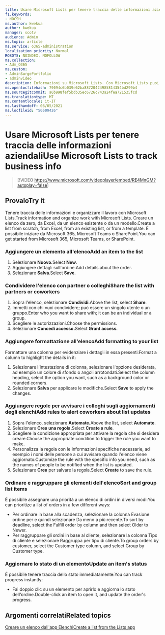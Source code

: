 ```yaml
---
title: Usare Microsoft Lists per tenere traccia delle informazioni aziendali
f1.keywords:
- NOCSH
ms.author: kwekua
author: kwekua
manager: scotv
audience: Admin
ms.topic: article
ms.service: o365-administration
localization_priority: Normal
ROBOTS: NOINDEX, NOFOLLOW
ms.collection:
- Adm_O365
ms.custom:
- AdminSurgePortfolio
- adminvideo
description: Informazioni su Microsoft Lists. Con Microsoft Lists puoi tenere traccia dei dettagli dei clienti, ad esempio il tipo di cliente, l'evasione degli ordini e l'avanzamento degli ordini.
ms.openlocfilehash: 79094c6b039e62ba88720424985814354bd299b4
ms.sourcegitcommit: a6b998fef5bdb35ec6726c743a24fea721535fcd
ms.translationtype: MT
ms.contentlocale: it-IT
ms.lasthandoff: 03/05/2021
ms.locfileid: "50509426"
---
```

# <a name="use-microsoft-lists-to-track-business-info"></a><span data-ttu-id="1495c-104">Usare Microsoft Lists per tenere traccia delle informazioni aziendali</span><span class="sxs-lookup"><span data-stu-id="1495c-104">Use Microsoft Lists to track business info</span></span>

> [!VIDEO https://www.microsoft.com/videoplayer/embed/RE4MnGM?autoplay=false]

## <a name="try-it"></a><span data-ttu-id="1495c-105">Provalo</span><span class="sxs-lookup"><span data-stu-id="1495c-105">Try it</span></span>

<span data-ttu-id="1495c-106">Tenere traccia delle informazioni e organizzare il lavoro con Microsoft Lists.</span><span class="sxs-lookup"><span data-stu-id="1495c-106">Track information and organize work with Microsoft Lists.</span></span> <span data-ttu-id="1495c-107">Creare un elenco da zero, da Excel, da un elenco esistente o da un modello.</span><span class="sxs-lookup"><span data-stu-id="1495c-107">Create a list from scratch, from Excel, from an existing list, or from a template.</span></span> <span data-ttu-id="1495c-108">È possibile iniziare da Microsoft 365, Microsoft Teams o SharePoint.</span><span class="sxs-lookup"><span data-stu-id="1495c-108">You can get started from Microsoft 365, Microsoft Teams, or SharePoint.</span></span>

### <a name="add-an-item-to-the-list"></a><span data-ttu-id="1495c-109">Aggiungere un elemento all'elenco</span><span class="sxs-lookup"><span data-stu-id="1495c-109">Add an item to the list</span></span>

1. <span data-ttu-id="1495c-110">Selezionare **Nuovo.**</span><span class="sxs-lookup"><span data-stu-id="1495c-110">Select **New**.</span></span>
1. <span data-ttu-id="1495c-111">Aggiungere dettagli sull'ordine.</span><span class="sxs-lookup"><span data-stu-id="1495c-111">Add details about the order.</span></span>
1. <span data-ttu-id="1495c-112">Selezionare **Salva**.</span><span class="sxs-lookup"><span data-stu-id="1495c-112">Select **Save**.</span></span>

### <a name="share-the-list-with-partners-or-coworkers"></a><span data-ttu-id="1495c-113">Condividere l'elenco con partner o colleghi</span><span class="sxs-lookup"><span data-stu-id="1495c-113">Share the list with partners or coworkers</span></span>

1. <span data-ttu-id="1495c-114">Sopra l'elenco, selezionare **Condividi.**</span><span class="sxs-lookup"><span data-stu-id="1495c-114">Above the list, select **Share**.</span></span>
1. <span data-ttu-id="1495c-115">Immetti con chi vuoi condividere; può essere un singolo utente o un gruppo.</span><span class="sxs-lookup"><span data-stu-id="1495c-115">Enter who you want to share with; it can be an individual or a group.</span></span>
1. <span data-ttu-id="1495c-116">Scegliere le autorizzazioni.</span><span class="sxs-lookup"><span data-stu-id="1495c-116">Choose the permissions.</span></span>
1. <span data-ttu-id="1495c-117">Selezionare **Concedi accesso.**</span><span class="sxs-lookup"><span data-stu-id="1495c-117">Select **Grant access**.</span></span>

### <a name="add-formatting-to-your-list"></a><span data-ttu-id="1495c-118">Aggiungere formattazione all'elenco</span><span class="sxs-lookup"><span data-stu-id="1495c-118">Add formatting to your list</span></span>

<span data-ttu-id="1495c-119">Formattare una colonna per evidenziare i dettagli in essa presenti:</span><span class="sxs-lookup"><span data-stu-id="1495c-119">Format a column to highlight the details in it:</span></span>

1. <span data-ttu-id="1495c-120">Selezionare l'intestazione di colonna, selezionare l'opzione desiderata, ad esempio un colore di sfondo o angoli arrotondati.</span><span class="sxs-lookup"><span data-stu-id="1495c-120">Select the column heading, select the option you want, such as a background color or rounded corners.</span></span>
1. <span data-ttu-id="1495c-121">Selezionare **Salva** per applicare le modifiche.</span><span class="sxs-lookup"><span data-stu-id="1495c-121">Select **Save** to apply the changes.</span></span>

### <a name="add-rules-to-alert-coworkers-about-list-updates"></a><span data-ttu-id="1495c-122">Aggiungere regole per avvisare i colleghi sugli aggiornamenti degli elenchi</span><span class="sxs-lookup"><span data-stu-id="1495c-122">Add rules to alert coworkers about list updates</span></span>

1. <span data-ttu-id="1495c-123">Sopra l'elenco, selezionare **Automate.**</span><span class="sxs-lookup"><span data-stu-id="1495c-123">Above the list, select **Automate**.</span></span>
1. <span data-ttu-id="1495c-124">Selezionare **Crea una regola.**</span><span class="sxs-lookup"><span data-stu-id="1495c-124">Select **Create a rule**.</span></span>
1. <span data-ttu-id="1495c-125">Scegliere la condizione appropriata per attivare la regola che si desidera creare.</span><span class="sxs-lookup"><span data-stu-id="1495c-125">Choose the appropriate condition to trigger the rule you want to make.</span></span>
1. <span data-ttu-id="1495c-126">Personalizza la regola con le informazioni specifiche necessarie, ad esempio i nomi delle persone a cui avvisare quando l'elenco viene aggiornato.</span><span class="sxs-lookup"><span data-stu-id="1495c-126">Customize the rule with the specific info you need, such as the names of people to be notified when the list is updated.</span></span>
1. <span data-ttu-id="1495c-127">Selezionare **Crea** per salvare la regola.</span><span class="sxs-lookup"><span data-stu-id="1495c-127">Select **Create** to save the rule.</span></span>

### <a name="sort-and-group-list-items"></a><span data-ttu-id="1495c-128">Ordinare e raggruppare gli elementi dell'elenco</span><span class="sxs-lookup"><span data-stu-id="1495c-128">Sort and group list items</span></span>

<span data-ttu-id="1495c-129">È possibile assegnare una priorità a un elenco di ordini in diversi modi:</span><span class="sxs-lookup"><span data-stu-id="1495c-129">You can prioritize a list of orders in a few different ways:</span></span>

- <span data-ttu-id="1495c-130">Per ordinare in base alla scadenza, selezionare la colonna Evasione ordine per e quindi selezionare Da meno a più recente.</span><span class="sxs-lookup"><span data-stu-id="1495c-130">To sort by deadline, select the Fulfill order by column and then select Older to Newer.</span></span>
- <span data-ttu-id="1495c-131">Per raggruppare gli ordini in base al cliente, selezionare la colonna Tipo di cliente e selezionare Raggruppa per tipo di cliente.</span><span class="sxs-lookup"><span data-stu-id="1495c-131">To group orders by customer, select the Customer type column, and select Group by Customer type.</span></span>

### <a name="update-an-items-status"></a><span data-ttu-id="1495c-132">Aggiornare lo stato di un elemento</span><span class="sxs-lookup"><span data-stu-id="1495c-132">Update an item's status</span></span>

<span data-ttu-id="1495c-133">È possibile tenere traccia dello stato immediatamente:</span><span class="sxs-lookup"><span data-stu-id="1495c-133">You can track progress instantly:</span></span>

- <span data-ttu-id="1495c-134">Fai doppio clic su un elemento per aprirlo e aggiorna lo stato dell'ordine.</span><span class="sxs-lookup"><span data-stu-id="1495c-134">Double-click an item to open it, and update the order's progress.</span></span>

## <a name="related-topics"></a><span data-ttu-id="1495c-135">Argomenti correlati</span><span class="sxs-lookup"><span data-stu-id="1495c-135">Related topics</span></span>

[<span data-ttu-id="1495c-136">Creare un elenco dall'app Elenchi</span><span class="sxs-lookup"><span data-stu-id="1495c-136">Create a list from the Lists app</span></span>](https://support.microsoft.com/office/create-a-list-from-the-lists-app-b5e0b7f8-136f-425f-a108-699586f8e8bd)
